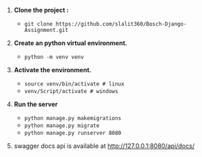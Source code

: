 
1. **Clone the project :** 
    * `git clone https://github.com/slalit360/Bosch-Django-Assignment.git`
    
2. **Create an python virtual environment.**
    * `python -m venv venv`
    
3. **Activate the environment.**
    * `source venv/bin/activate # linux`  
    * `venv/Script/activate # windows`
    
4. **Run the server**
    * `python manage.py makemigrations`
    * `python manage.py migrate`
    * `python manage.py runserver 8080`
   
5. swagger docs api is available at http://127.0.0.1:8080/api/docs/



